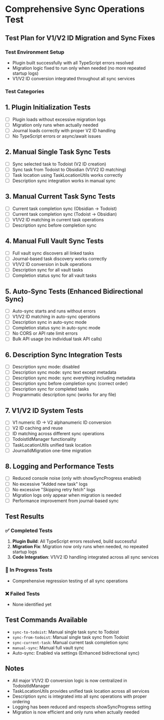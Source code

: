 # Comprehensive Sync Operations Test

## Test Plan for V1/V2 ID Migration and Sync Fixes

### Test Environment Setup
- Plugin built successfully with all TypeScript errors resolved
- Migration logic fixed to run only when needed (no more repeated startup logs)
- V1/V2 ID conversion integrated throughout all sync services

### Test Categories

## 1. Plugin Initialization Tests
- [ ] Plugin loads without excessive migration logs
- [ ] Migration only runs when actually needed
- [ ] Journal loads correctly with proper V2 ID handling
- [ ] No TypeScript errors or async/await issues

## 2. Manual Single Task Sync Tests
- [ ] Sync selected task to Todoist (V2 ID creation)
- [ ] Sync task from Todoist to Obsidian (V1/V2 ID matching)
- [ ] Task location using TaskLocationUtils works correctly
- [ ] Description sync integration works in manual sync

## 3. Manual Current Task Sync Tests
- [ ] Current task completion sync (Obsidian → Todoist)
- [ ] Current task completion sync (Todoist → Obsidian)
- [ ] V1/V2 ID matching in current task operations
- [ ] Description sync before completion sync

## 4. Manual Full Vault Sync Tests
- [ ] Full vault sync discovers all linked tasks
- [ ] Journal-based task discovery works correctly
- [ ] V1/V2 ID conversion in bulk operations
- [ ] Description sync for all vault tasks
- [ ] Completion status sync for all vault tasks

## 5. Auto-Sync Tests (Enhanced Bidirectional Sync)
- [ ] Auto-sync starts and runs without errors
- [ ] V1/V2 ID matching in auto-sync operations
- [ ] Description sync in auto-sync mode
- [ ] Completion status sync in auto-sync mode
- [ ] No CORS or API rate limit errors
- [ ] Bulk API usage (no individual task API calls)

## 6. Description Sync Integration Tests
- [ ] Description sync mode: disabled
- [ ] Description sync mode: sync text except metadata
- [ ] Description sync mode: sync everything including metadata
- [ ] Description sync before completion sync (correct order)
- [ ] Description sync for completed tasks
- [ ] Programmatic description sync (works for any file)

## 7. V1/V2 ID System Tests
- [ ] V1 numeric ID → V2 alphanumeric ID conversion
- [ ] V2 ID caching and reuse
- [ ] ID matching across different sync operations
- [ ] TodoistIdManager functionality
- [ ] TaskLocationUtils unified task location
- [ ] JournalIdMigration one-time migration

## 8. Logging and Performance Tests
- [ ] Reduced console noise (only with showSyncProgress enabled)
- [ ] No excessive "Added new task" logs
- [ ] No excessive "Skipping retry fetch" logs
- [ ] Migration logs only appear when migration is needed
- [ ] Performance improvement from journal-based sync

## Test Results

### ✅ Completed Tests
1. **Plugin Build**: All TypeScript errors resolved, build successful
2. **Migration Fix**: Migration now only runs when needed, no repeated startup logs
3. **Code Integration**: V1/V2 ID handling integrated across all sync services

### 🔄 In Progress Tests
- Comprehensive regression testing of all sync operations

### ❌ Failed Tests
- None identified yet

## Test Commands Available
- `sync-to-todoist`: Manual single task sync to Todoist
- `sync-from-todoist`: Manual single task sync from Todoist  
- `sync-current-task`: Manual current task completion sync
- `manual-sync`: Manual full vault sync
- Auto-sync: Enabled via settings (Enhanced bidirectional sync)

## Notes
- All major V1/V2 ID conversion logic is now centralized in TodoistIdManager
- TaskLocationUtils provides unified task location across all services
- Description sync is integrated into all sync operations with proper ordering
- Logging has been reduced and respects showSyncProgress setting
- Migration is now efficient and only runs when actually needed
